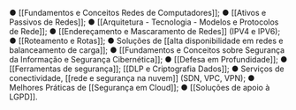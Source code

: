 ● [[Fundamentos e Conceitos Redes de Computadores]];
● [[Ativos e Passivos de Redes]];
● [[Arquitetura - Tecnologia - Modelos e Protocolos de Rede]];
● [[Endereçamento e Mascaramento de Redes]] (IPV4 e IPV6);
● [[Roteamento e Rotas]];
● Soluções de [[alta disponibilidade em redes e balanceamento de carga]];
● [[Fundamentos e Conceitos sobre Segurança da Informação e Segurança Cibernética]];
● [[Defesa em Profundidade]];
● [[Ferramentas de segurança]]; [[DLP e Criptografia Dados]];
● Serviços de conectividade, [[rede e segurança na nuvem]] (SDN, VPC, VPN);
● Melhores Práticas de [[Segurança em Cloud]];
● [[Soluções de apoio à LGPD]].